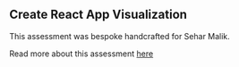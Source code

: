 ## Create React App Visualization

This assessment was bespoke handcrafted for Sehar Malik.

Read more about this assessment [here](https://react.eogresources.com)
